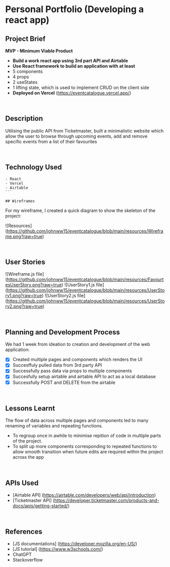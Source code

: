# Personal Portfolio (Developing a react app)

## Project Brief

**MVP - Minimum Viable Product**

- **Build a work react app using 3rd part API and Airtable**
- **Use React framework to build an application with at least**
- 5 components
- 4 props
- 2 useStates
- 1 lifting state, which is used to implement CRUD on the client side
- **Deployed on Vercel** (https://eventcatalogue.vercel.app/)

<br>

## Description

Utilising the public API from Ticketmaster, built a minimalistic website which allow the user to browse through upcoming events, add and remove specific events from a list of their favourites

<br>

## Technology Used

````
- React
- Vercel
- Airtable
```

## Wireframes

````

For my wireframe, I created a quick diagram to show the skeleton of the project:

![Resources] (https://github.com/johnww15/eventcatalogue/blob/main/resources/Wireframe.png?raw=true)

<br>

## User Stories

![Wireframe.js file] (https://github.com/johnww15/eventcatalogue/blob/main/resources/FavourtesUserStory.png?raw=true)
![UserStory1.js file] (https://github.com/johnww15/eventcatalogue/blob/main/resources/UserStory1.png?raw=true)
![UserStory2.js file] (https://github.com/johnww15/eventcatalogue/blob/main/resources/UserStory2.png?raw=true)

<br>

## Planning and Development Process

We had 1 week from ideation to creation and development of the web application:

- [x] Created multiple pages and components which renders the UI
- [x] Succesffuly pulled data from 3rd party API
- [x] Successfully pass data via props to multiple components
- [x] Succesfully setup airtable and airtable API to act as a local database
- [x] Successfully POST and DELETE from the airtable

<br>

## Lessons Learnt

The flow of data across multiple pages and components led to many renaming of variables and repeating functions.

- To regroup once in awhile to minimise repition of code in multiple parts of the project.
- To split up more components corresponding to repeated functions to allow smooth transition when future edits are required within the project across the app

<br>

## APIs Used

- [Airtable API] (https://airtable.com/developers/web/api/introduction)
- [Ticketmaster API] (https://developer.ticketmaster.com/products-and-docs/apis/getting-started/)

<br>

## References

- [JS documentations] (https://developer.mozilla.org/en-US/)
- [JS tutorial] (https://www.w3schools.com/)
- ChatGPT
- Stackoverflow
